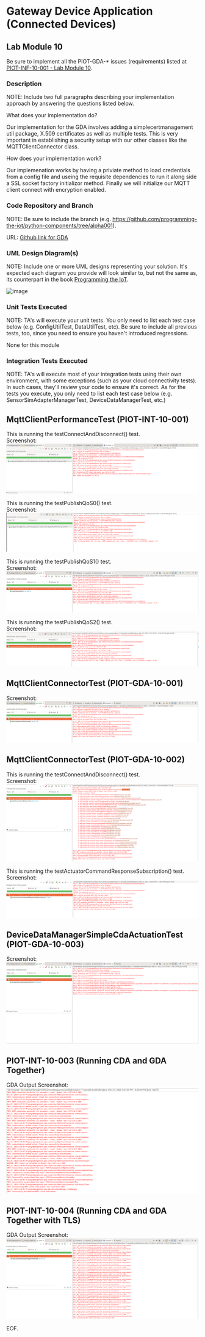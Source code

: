 # Gateway Device Application (Connected Devices)

## Lab Module 10

Be sure to implement all the PIOT-GDA-* issues (requirements) listed at [PIOT-INF-10-001 - Lab Module 10](https://github.com/orgs/programming-the-iot/projects/1#column-10488510).

### Description

NOTE: Include two full paragraphs describing your implementation approach by answering the questions listed below.

What does your implementation do? 

Our implementation for the GDA involves adding a simplecertmanagement util package, X.509 certificates as well as multiple tests. This is very important in establishing a security setup with our other classes like the MQTTClientConnector class.

How does your implementation work?

Our implemenation works by having a priviate method to load credentials from a config file and useing the requisite dependencies to run it along side a SSL socket factory initializor method. Finally we will initialize our MQTT client connect with encryption enabled.

### Code Repository and Branch

NOTE: Be sure to include the branch (e.g. https://github.com/programming-the-iot/python-components/tree/alpha001).

URL: [Github link for GDA](https://github.com/BanSuth/piot-java-components/tree/labmodule10)

### UML Design Diagram(s)

NOTE: Include one or more UML designs representing your solution. It's expected each
diagram you provide will look similar to, but not the same as, its counterpart in the
book [Programming the IoT](https://learning.oreilly.com/library/view/programming-the-internet/9781492081401/).

![image](https://github.com/BanSuth/book-exercise-docs-Group1/assets/62486958/4adf811b-2f5a-4243-a132-635ae0b32fc4)


### Unit Tests Executed

NOTE: TA's will execute your unit tests. You only need to list each test case below
(e.g. ConfigUtilTest, DataUtilTest, etc). Be sure to include all previous tests, too,
since you need to ensure you haven't introduced regressions.

None for this module

### Integration Tests Executed

NOTE: TA's will execute most of your integration tests using their own environment, with
some exceptions (such as your cloud connectivity tests). In such cases, they'll review
your code to ensure it's correct. As for the tests you execute, you only need to list each
test case below (e.g. SensorSimAdapterManagerTest, DeviceDataManagerTest, etc.)

## MqttClientPerformanceTest (PIOT-INT-10-001)  
This is running the testConnectAndDisconnect() test.  
Screenshot:  
![MqttClientPerformanceTest](Images/GDA/MqttClientPerformanceTest_1.PNG)

This is running the testPublishQoS0() test.  
Screenshot:  
![MqttClientPerformanceTest](Images/GDA/MqttClientPerformanceTest_2.PNG)

This is running the testPublishQoS1() test.  
Screenshot:  
![MqttClientPerformanceTest](Images/GDA/MqttClientPerformanceTest_3.PNG)

This is running the testPublishQoS2() test.  
Screenshot:  
![MqttClientPerformanceTest](Images/GDA/MqttClientPerformanceTest_4.PNG)

## MqttClientConnectorTest (PIOT-GDA-10-001)
Screenshot:  
![MqttClientConnectorTest](Images/GDA/MqttClientConnectorTest_1.PNG)

## MqttClientConnectorTest (PIOT-GDA-10-002)
This is running the testConnectAndDisconnect() test.  
Screenshot:  
![MqttClientConnectorTest](Images/GDA/MqttClientConnectorTest_002.PNG)

This is running the testActuatorCommandResponseSubscription() test.  
Screenshot:
![MqttClientConnectorTest](Images/GDA/MqttClientConnectorTest_002_2.PNG)

## DeviceDataManagerSimpleCdaActuationTest (PIOT-GDA-10-003)
Screenshot:
![DeviceDataManagerSimpleCdaActuationTest](Images/GDA/DeviceDataManagerSimpleCdaActuationTest_003.PNG)

## PIOT-INT-10-003 (Running CDA and GDA Together)
GDA Output Screenshot:
![PIOT-INT-10-003](Images/GDA/PIOT-INT-10-003.PNG)

## PIOT-INT-10-004 (Running CDA and GDA Together with TLS)
GDA Output Screenshot:
![PIOT-INT-10-004](Images/GDA/PIOT-INT-10-004.PNG)

EOF.

